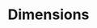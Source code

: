 ---
layout: default
bigquery: https://console.cloud.google.com/bigquery?p=covid-19-dimensions-ai&page=table&d=data&t=publications
contributors: Digital Science, https://www.digital-science.com/
cost: Free for personal, non-commercial use.
description: Dimensions contains more than 100 million publications, ranging from
  articles published in scholarly journals, books and book chapters, to preprints
  and conference proceedings. All publications are contextualized with linked data
  sets, funding, publications, patents, clinical trials, and policy documents. You
  can also view associated categories, funders, institutions, and researcher profiles.
documentation: https://docs.dimensions.ai/bigquery/index.html
last_edit: 04/12/2022, 23:00:05
location: https://www.dimensions.ai/products/free/
maintained_by: Digital Science, https://www.digital-science.com/
schema_fields:
- research_org_cities
- acronym
- category_sdg
- funder_org_state_codes
- publication_date
- registry
- metrics
- created_date
- mesh_headings
- repository_url
- start_year
- original_assignee_countries
- original_assignee
- end_date
- year
- funding_aud
- research_org_country_names
- doi
- associated_grant_ids
- category_rcdc
- inventor_names
- acknowledgements
- wikipedia_url
- priority_date
- funding_cad
- authors
- funder_org_cities
- address
- book_title
- name
- title
- cited_by_ids
- citations
- aliases
- associated_publication_pmid
- pmcid
- pmid
- research_org_countries
- research_org_state_names
- date_print
- funding_details
- eisbn
- granted_date
- family_members_ids
- resulting_publication_doi
- journal
- date_inserted
- type
- filing_year
- abstract
- funding_nzd
- expiration_year
- ipcr
- acronyms
- associated_publication_id
- investigators
- conditions
- assignee_orgs
- brief_title
- license
- citations_count
- end_year
- date
- language
- funding_chf
- funder_org_acronyms
- relationships
- citation_string
- mesh_terms
- active_years
- source_id
- organisation_details
- arxiv_id
- cpc
- date_online
- date_imported_gbq
- repository_name
- funding_eur
- funder_orgs
- journal_lists
- subtitles
- date_modified
- category_icrp_cso
- start_date
- volume
- foa_number
- date_normal
- kind
- types
- supporting_grant_ids
- funder_org_countries
- jurisdiction
- original_title
- category_hra
- status
- phase
- pages
- description
- publication_ids
- labels
- research_orgs
- priority_year
- interventions
- category_bra
- category_uoa
- original_assignee_orgs
- issue
- application_number
- linkout
- publication_year
- clinical_trial_ids
- concepts
- funding_usd
- research_org_city_names
- parent_id
- associated_publication_arxiv_id
- funding_gbp
- filing_status
- researcher_ids
- conference
- original_abstract
- reference_ids
- publisher
- category_for
- embargo_date
- open_access_categories
- family_count
- category_hrcs_rac
- proceedings_title
- current_assignee_countries
- book_series_title
- current_assignee
- links
- granted_year
- repository_id
- filing_date
- funder_org
- category_icrp_ct
- family_id
- funder_countries
- open_access_categories_v2
- id
- editors
- altmetrics
- funding_jpy
- funding_amount
- resulting_publication_ids
- established
- gender
- associated_publication_doi
- funding_currency
- legal_events
- external_ids
- expiration_date
- current_assignee_orgs
- category_hrcs_hc
- email_address
- isbn
- legal_status
- categories
- research_org_state_codes
- grant_number
- patent_ids
- funding_cny
- assignee_countries
shortname: dimensions
tags:
- scholarly literature
- patents
- funding
- clinical trials
- academic profiles
terms_of_use: 'Use of both the Dimensions COVID-19 dataset and full Dimensions dataset
  are subject to the Dimensions Terms of use: https://www.dimensions.ai/policies-terms-legal '
title: Dimensions
uuid: dcff88bd-fe6b-4fdb-8159-809bf9d7bc1c
---